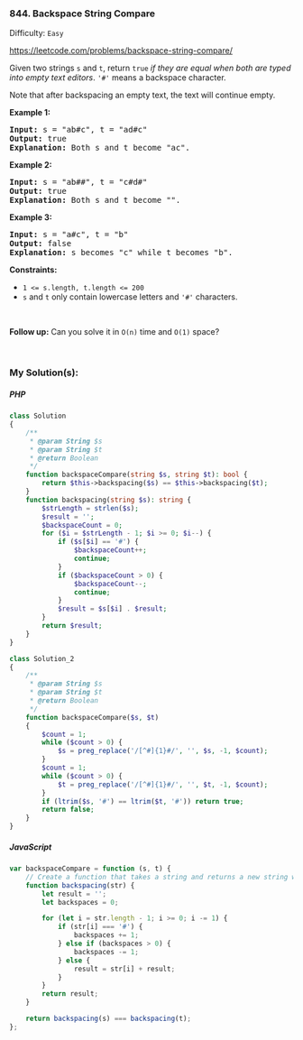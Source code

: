 ### 844. Backspace String Compare

Difficulty: `Easy`

https://leetcode.com/problems/backspace-string-compare/


<p>Given two strings <code>s</code> and <code>t</code>, return <code>true</code> <em>if they are equal when both are typed into empty text editors</em>. <code>'#'</code> means a backspace character.</p>

<p>Note that after backspacing an empty text, the text will continue empty.</p>

<p><strong class="example">Example 1:</strong></p>
<pre><strong>Input:</strong> s = "ab#c", t = "ad#c"
<strong>Output:</strong> true
<strong>Explanation:</strong> Both s and t become "ac".
</pre>

<p><strong class="example">Example 2:</strong></p>
<pre><strong>Input:</strong> s = "ab##", t = "c#d#"
<strong>Output:</strong> true
<strong>Explanation:</strong> Both s and t become "".
</pre>
<p><strong class="example">Example 3:</strong></p>

<pre><strong>Input:</strong> s = "a#c", t = "b"
<strong>Output:</strong> false
<strong>Explanation:</strong> s becomes "c" while t becomes "b".
</pre>
<p><strong>Constraints:</strong></p>

<ul>
	<li><code><span>1 &lt;= s.length, t.length &lt;= 200</span></code></li>
	<li><span><code>s</code> and <code>t</code> only contain lowercase letters and <code>'#'</code> characters.</span></li>
</ul>
<p>&nbsp;</p>
<p><strong>Follow up:</strong> Can you solve it in <code>O(n)</code> time and <code>O(1)</code> space?</p>

<p>&nbsp;</p>

### My Solution(s):

##### PHP

```php
class Solution
{
    /**
     * @param String $s
     * @param String $t
     * @return Boolean
     */
    function backspaceCompare(string $s, string $t): bool {
        return $this->backspacing($s) == $this->backspacing($t);
    }
    function backspacing(string $s): string {
        $strLength = strlen($s);
        $result = '';
        $backspaceCount = 0;
        for ($i = $strLength - 1; $i >= 0; $i--) {
            if ($s[$i] == '#') {
                $backspaceCount++;
                continue;
            }
            if ($backspaceCount > 0) {
                $backspaceCount--;
                continue;
            }
            $result = $s[$i] . $result;
        }
        return $result;
    }
}

class Solution_2
{
    /**
     * @param String $s
     * @param String $t
     * @return Boolean
     */
    function backspaceCompare($s, $t)
    {
        $count = 1;
        while ($count > 0) {
            $s = preg_replace('/[^#]{1}#/', '', $s, -1, $count);
        }
        $count = 1;
        while ($count > 0) {
            $t = preg_replace('/[^#]{1}#/', '', $t, -1, $count);
        }
        if (ltrim($s, '#') == ltrim($t, '#')) return true;
        return false;
    }
}
```

##### JavaScript

```js
var backspaceCompare = function (s, t) {
    // Create a function that takes a string and returns a new string with backspaces removed
    function backspacing(str) {
        let result = '';
        let backspaces = 0;

        for (let i = str.length - 1; i >= 0; i -= 1) {
            if (str[i] === '#') {
                backspaces += 1;
            } else if (backspaces > 0) {
                backspaces -= 1;
            } else {
                result = str[i] + result;
            }
        }
        return result;
    }

    return backspacing(s) === backspacing(t);
};
```
